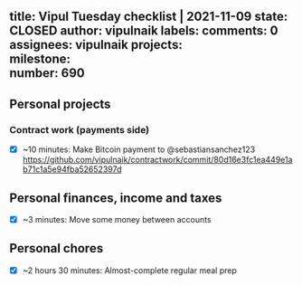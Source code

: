 title:	Vipul Tuesday checklist | 2021-11-09
state:	CLOSED
author:	vipulnaik
labels:	
comments:	0
assignees:	vipulnaik
projects:	
milestone:	
number:	690
--
## Personal projects

### Contract work (payments side)

- [x] ~10 minutes: Make Bitcoin payment to @sebastiansanchez123 https://github.com/vipulnaik/contractwork/commit/80d16e3fc1ea449e1ab71c1a5e94fba52652397d

## Personal finances, income and taxes

- [x] ~3 minutes: Move some money between accounts

## Personal chores

- [x] ~2 hours 30 minutes: Almost-complete regular meal prep
